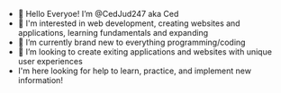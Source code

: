 - 👋 Hello Everyoe! I’m @CedJud247 aka Ced
- 👀 I'm interested in web development, creating websites and applications, learning fundamentals and expanding
- 🌱 I’m currently brand new to everything programming/coding
- 💞️ I’m looking to create exiting applications and websites with unique user experiences 
- I'm here looking for help to learn, practice, and implement new information!

<!---
CedJud247/CedJud247 is a ✨ special ✨ repository because its `README.md` (this file) appears on your GitHub profile.
You can click the Preview link to take a look at your changes.
--->
